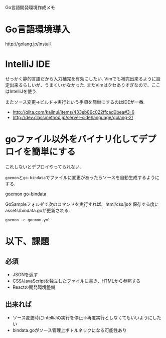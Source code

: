 Go言語開発環境作成メモ

# Go言語環境導入

http://golang.jp/install


# IntelliJ IDE

せっかく静的言語だから入力補完を有効にしたい.
Vimでも補完出来るように設定出来るらしいが、うまくいかなかった.
またVimはクセありすぎなので、ここはIntelliJを使う.

またソース変更→ビルド→実行という手順を簡単にするのはIDEが一番.

* http://qiita.com/kaiinui/items/433eb86c022ffcad0bea#3-6
* http://dev.classmethod.jp/server-side/language/golang-2/

# goファイル以外をバイナリ化してデプロイを簡単にする

これしないとデプロイやってられない.

```goemon```と```go-bindata```でファイルに変更があったらソースを自動生成するようにする.

[goemon](https://github.com/mattn/goemon)
[go-bindata](https://github.com/jteeuwen/go-bindata)

GoSampleフォルダで次のコマンドを実行すれば、html/css/jsを保存する度にassets/bindata.goが更新される.

```
goemon -c goemon.yml
```

# 以下、課題

## 必須
* JSONを返す
* CSS/JavaScriptを独立したファイルに書き、HTMLから参照する
* Reactの開発環境整備

## 出来れば
* ソース変更時にIntelliJの実行を停止→再度実行としなくてもいいようにしたい
* bindata.goがソース管理上ボトルネックになる可能性あり
